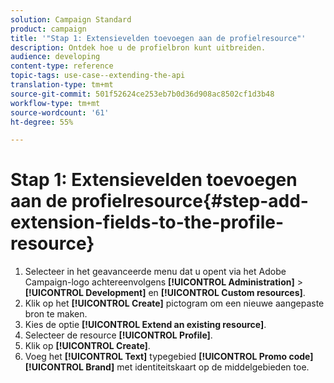 ```yaml
---
solution: Campaign Standard
product: campaign
title: '"Stap 1: Extensievelden toevoegen aan de profielresource"'
description: Ontdek hoe u de profielbron kunt uitbreiden.
audience: developing
content-type: reference
topic-tags: use-case--extending-the-api
translation-type: tm+mt
source-git-commit: 501f52624ce253eb7b0d36d908ac8502cf1d3b48
workflow-type: tm+mt
source-wordcount: '61'
ht-degree: 55%

---
```



# Stap 1: Extensievelden toevoegen aan de profielresource{#step-add-extension-fields-to-the-profile-resource}

1. Selecteer in het geavanceerde menu dat u opent via het Adobe Campaign-logo achtereenvolgens **[!UICONTROL Administration]** > **[!UICONTROL Development]** en **[!UICONTROL Custom resources]**.
1. Klik op het **[!UICONTROL Create]** pictogram om een nieuwe aangepaste bron te maken.
1. Kies de optie **[!UICONTROL Extend an existing resource]**.
1. Selecteer de resource **[!UICONTROL Profile]**.
1. Klik op **[!UICONTROL Create]**.
1. Voeg het **[!UICONTROL Text]** typegebied **[!UICONTROL Promo code]** **[!UICONTROL Brand]** met identiteitskaart op de middelgebieden toe.

